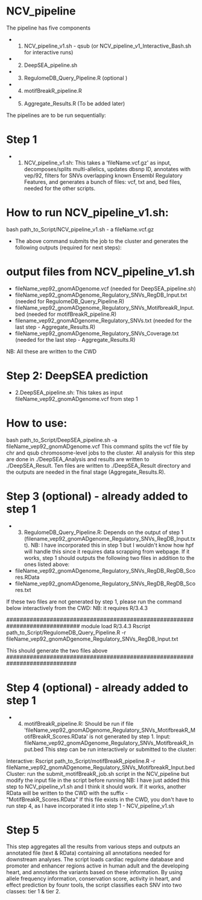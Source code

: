 # NCV_pipeline

The pipeline has five components
- 1. NCV_pipeline_v1.sh - qsub (or NCV_pipeline_v1_Interactive_Bash.sh for interactive runs)
- 2. DeepSEA_pipeline.sh
- 3. RegulomeDB_Query_Pipeline.R (optional )
- 4. motifBreakR_pipeline.R
- 5. Aggregate_Results.R (To be added later)

The pipelines are to be run sequentially:
# Step 1
 - 1. NCV_pipeline_v1.sh: This takes a 'fileName.vcf.gz' as input, decomposes/splits multi-allelics,
 updates dbsnp ID, annotates with vep/92, filters for SNVs overlapping known Ensembl Regulatory Features,
 and generates a bunch of files: vcf, txt and, bed files, needed for the other scripts.

# How to run NCV_pipeline_v1.sh:

 bash path_to_Script/NCV_pipeline_v1.sh - a fileName.vcf.gz

 - The above command submits the job to the cluster and generates the following outputs (required for next steps):
# output files from NCV_pipeline_v1.sh
 - fileName_vep92_gnomADgenome.vcf (needed for DeepSEA_pipeline.sh)
 - fileName_vep92_gnomADgenome_Regulatory_SNVs_RegDB_Input.txt (needed for RegulomeDB_Query_Pipeline.R)
 - fileName_vep92_gnomADgenome_Regulatory_SNVs_MotifbreakR_Input.bed (needed for motifBreakR_pipeline.R)
 - filename_vep92_gnomADgenome_Regulatory_SNVs.txt (needed for the last step - Aggregate_Results.R)
 - fileName_vep92_gnomADgenome_Regulatory_SNVs_Coverage.txt (needed for the last step - Aggregate_Results.R)

 NB: All these are written to the CWD

 # Step 2: DeepSEA prediction
 - 2.DeepSEA_pipeline.sh: This takes as input fileName_vep92_gnomADgenome.vcf from step 1
 # How to use:
bash path_to_Script/DeepSEA_pipeline.sh -a fileName_vep92_gnomADgenome.vcf
This command splits the vcf file by chr and qsub chromosome-level jobs to the cluster.
All analysis for this step are done in ./DeepSEA_Analysis and results are written to ./DeepSEA_Result.
Ten files are written to ./DeepSEA_Result directory and the outputs are needed in the final stage (Aggregate_Results.R).

 # Step 3 (optional) - already added to step 1
 - 3. RegulomeDB_Query_Pipeline.R: Depends on the output of step 1 (filename_vep92_gnomADgenome_Regulatory_SNVs_RegDB_Input.txt).
 NB: I have incorporated this in step 1 but I wouldn't know how hpf will handle this since it
 requires data scrapping from webpage. If it works, step 1 should outputs the following two files
 in addition to the ones listed above:
  - fileName_vep92_gnomADgenome_Regulatory_SNVs_RegDB_RegDB_Scores.RData
  - fileName_vep92_gnomADgenome_Regulatory_SNVs_RegDB_RegDB_Scores.txt

  If these two files are not generated by step 1, please run the command below interactively from the CWD:
  NB: it requires R/3.4.3

##############################################################################
module load R/3.4.3
Rscript path_to_Script/RegulomeDB_Query_Pipeline.R -r fileName_vep92_gnomADgenome_Regulatory_SNVs_RegDB_Input.txt

This should generate the two files above
#############################################################################

# Step 4 (optional) - already added to step 1
- 4. motifBreakR_pipeline.R: Should be run if file 'fileName_vep92_gnomADgenome_Regulatory_SNVs_MotifbreakR_MotifBreakR_Scores.RData' is not generated by step 1.
Input: fileName_vep92_gnomADgenome_Regulatory_SNVs_MotifbreakR_Input.bed
This step can be run interactively or submitted to the cluster:

Interactive: Rscript path_to_Script/motifBreakR_pipeline.R -r fileName_vep92_gnomADgenome_Regulatory_SNVs_MotifbreakR_Input.bed
Cluster: run the submit_motifBreakR_job.sh script in the NCV_pipeline but modify the input file in the script before running
NB: I have just added this step to NCV_pipeline_v1.sh and I think it should work. If it works, another RData will be written to the CWD with the suffix - "MotifBreakR_Scores.RData"
If this file exists in the CWD, you don't have to run step 4, as I have incorporated it into step 1 - NCV_pipeline_v1.sh

# Step 5
This step aggregates all the results from various steps and outputs an annotated file (text & RData)
containing all annotations needed for downstream analyses.
The script loads cardiac regulome database and promoter and enhancer regions active in human adult and the
developing heart, and annotates the variants based on these information.
By using allele frequency information, conservation score, activity in heart, and effect prediction by
founr tools, the script classifies each SNV into two classes: tier 1 & tier 2.
